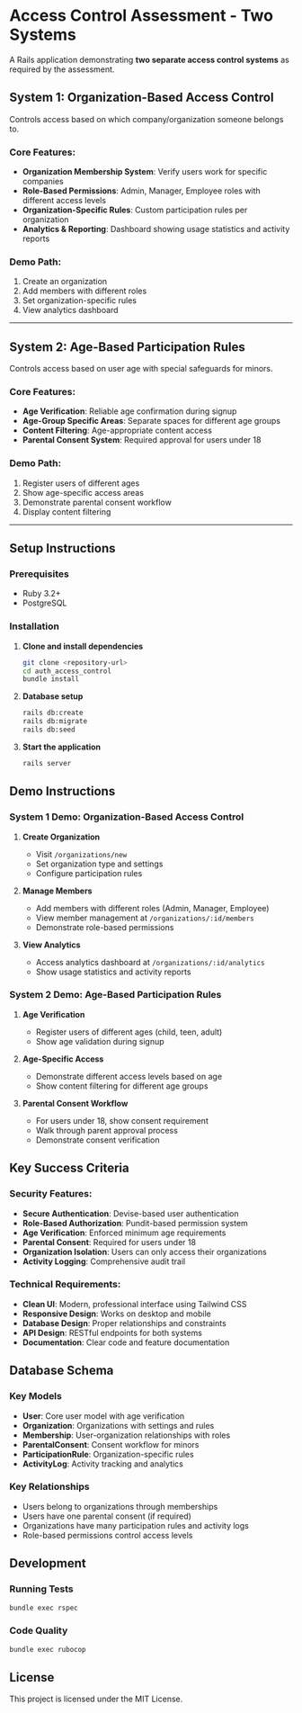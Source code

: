# Access Control Assessment - Two Systems

A Rails application demonstrating **two separate access control systems** as required by the assessment.

## System 1: Organization-Based Access Control

Controls access based on which company/organization someone belongs to.

### Core Features:
- **Organization Membership System**: Verify users work for specific companies
- **Role-Based Permissions**: Admin, Manager, Employee roles with different access levels
- **Organization-Specific Rules**: Custom participation rules per organization
- **Analytics & Reporting**: Dashboard showing usage statistics and activity reports

### Demo Path:
1. Create an organization
2. Add members with different roles
3. Set organization-specific rules
4. View analytics dashboard

---

## System 2: Age-Based Participation Rules

Controls access based on user age with special safeguards for minors.

### Core Features:
- **Age Verification**: Reliable age confirmation during signup
- **Age-Group Specific Areas**: Separate spaces for different age groups
- **Content Filtering**: Age-appropriate content access
- **Parental Consent System**: Required approval for users under 18

### Demo Path:
1. Register users of different ages
2. Show age-specific access areas
3. Demonstrate parental consent workflow
4. Display content filtering

---

## Setup Instructions

### Prerequisites
- Ruby 3.2+
- PostgreSQL

### Installation

1. **Clone and install dependencies**
   ```bash
   git clone <repository-url>
   cd auth_access_control
   bundle install
   ```

2. **Database setup**
   ```bash
   rails db:create
   rails db:migrate
   rails db:seed
   ```

3. **Start the application**
   ```bash
   rails server
   ```

## Demo Instructions

### System 1 Demo: Organization-Based Access Control

1. **Create Organization**
   - Visit `/organizations/new`
   - Set organization type and settings
   - Configure participation rules

2. **Manage Members**
   - Add members with different roles (Admin, Manager, Employee)
   - View member management at `/organizations/:id/members`
   - Demonstrate role-based permissions

3. **View Analytics**
   - Access analytics dashboard at `/organizations/:id/analytics`
   - Show usage statistics and activity reports

### System 2 Demo: Age-Based Participation Rules

1. **Age Verification**
   - Register users of different ages (child, teen, adult)
   - Show age validation during signup

2. **Age-Specific Access**
   - Demonstrate different access levels based on age
   - Show content filtering for different age groups

3. **Parental Consent Workflow**
   - For users under 18, show consent requirement
   - Walk through parent approval process
   - Demonstrate consent verification

## Key Success Criteria

### Security Features:
- **Secure Authentication**: Devise-based user authentication
- **Role-Based Authorization**: Pundit-based permission system
- **Age Verification**: Enforced minimum age requirements
- **Parental Consent**: Required for users under 18
- **Organization Isolation**: Users can only access their organizations
- **Activity Logging**: Comprehensive audit trail

### Technical Requirements:
- **Clean UI**: Modern, professional interface using Tailwind CSS
- **Responsive Design**: Works on desktop and mobile
- **Database Design**: Proper relationships and constraints
- **API Design**: RESTful endpoints for both systems
- **Documentation**: Clear code and feature documentation

## Database Schema

### Key Models

- **User**: Core user model with age verification
- **Organization**: Organizations with settings and rules
- **Membership**: User-organization relationships with roles
- **ParentalConsent**: Consent workflow for minors
- **ParticipationRule**: Organization-specific rules
- **ActivityLog**: Activity tracking and analytics

### Key Relationships

- Users belong to organizations through memberships
- Users have one parental consent (if required)
- Organizations have many participation rules and activity logs
- Role-based permissions control access levels

## Development

### Running Tests
```bash
bundle exec rspec
```

### Code Quality
```bash
bundle exec rubocop
```

## License

This project is licensed under the MIT License.

